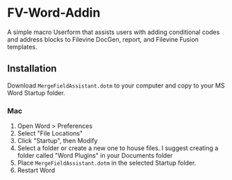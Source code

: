 # FV-Word-Addin

A simple macro Userform that assists users with adding conditional codes and address blocks to Filevine DocGen, report, and Filevine Fusion templates. 

## Installation

Download `MergeFieldAssistant.dotm` to your computer and copy to your MS Word Startup folder.

### Mac

1. Open Word > Preferences
2. Select "File Locations"
3. Click "Startup", then Modify
4. Select a folder or create a new one to house files. I suggest creating a folder called "Word Plugins" in your Documents folder
5. Place `MergeFieldAssistant.dotm` in the selected Startup folder.
6. Restart Word


